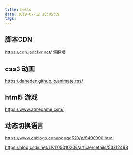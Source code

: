 ```yaml
---
title: hello
date: 2019-07-12 15:05:09
tags:
---
```




## 脚本CDN

https://cdn.jsdelivr.net/  需翻墙

## css3 动画

https://daneden.github.io/animate.css/

## html5 游戏
https://www.atmegame.com/

## 动态切换语言

https://www.cnblogs.com/popqq520/p/5498990.html

https://blog.csdn.net/LK1105010206/article/details/53812498
